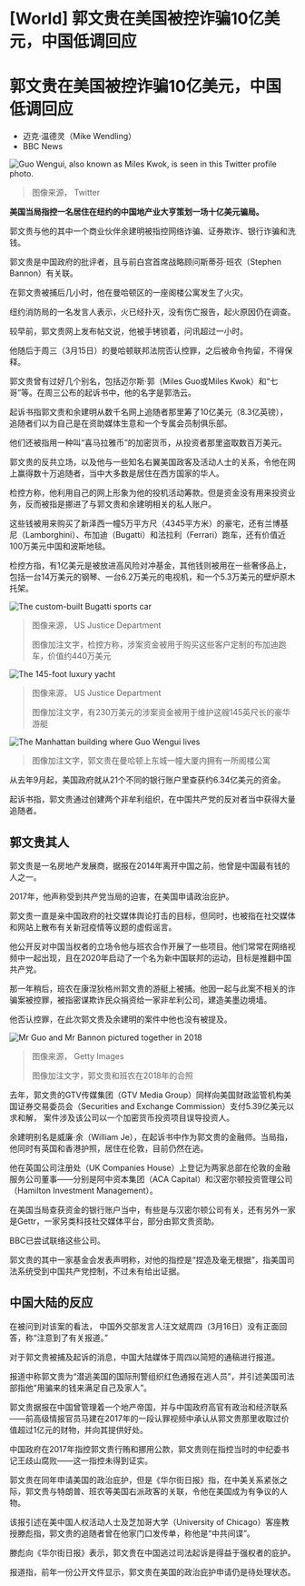 # [World] 郭文贵在美国被控诈骗10亿美元，中国低调回应

#  郭文贵在美国被控诈骗10亿美元，中国低调回应

  * 迈克·温德灵（Mike Wendling） 
  * BBC News 


![Guo Wengui, also known as Miles Kwok, is seen in this Twitter profile photo.](_97708527_capture.jpg)

> 图像来源，  Twitter

**美国当局指控一名居住在纽约的中国地产业大亨策划一场十亿美元骗局。**

郭文贵与他的其中一个商业伙伴余建明被指控网络诈骗、证券欺诈、银行诈骗和洗钱。

郭文贵是中国政府的批评者，且与前白宫首席战略顾问斯蒂芬·班农（Stephen Bannon）有关联。

在郭文贵被捕后几小时，他在曼哈顿区的一座阁楼公寓发生了火灾。

纽约消防局的一名发言人表示，火已经扑灭，没有伤亡报告，起火原因仍在调查。

较早前，郭文贵网上发布帖文说，他被手铐锁着，问讯超过一小时。

他随后于周三（3月15日）的曼哈顿联邦法院否认控罪，之后被命令拘留，不得保释。

郭文贵曾有过好几个别名，包括迈尔斯·郭（Miles Guo或Miles Kwok）和“七哥”等。在周三公布的起诉书中，他的名字是郭浩云。

起诉书指郭文贵和余建明从数千名网上追随者那里筹了10亿美元（8.3亿英镑），追随者们以为自己是在资助媒体生意和一个专属会员制俱乐部。

他们还被指用一种叫“喜马拉雅币”的加密货币，从投资者那里盗取数百万美元。

郭文贵的反共立场，以及他与一些知名右翼美国政客及活动人士的关系，令他在网上赢得数十万追随者，当中大多数是居住在西方国家的华人。

检控方称，他利用自己的网上形象为他的投机活动筹款。但是资金没有用来投资业务，反而被指是挪进了与郭文贵和余建明相关的私人账户。

这些钱被用来购买了新泽西一幢5万平方尺（4345平方米）的豪宅，还有兰博基尼（Lamborghini）、布加迪（Bugatti）和法拉利（Ferrari）跑车，还有价值近100万美元中国和波斯地毯。

检控方指，有1亿美元是被放进高风险对冲基金，其他钱则被用在一些奢侈品上，包括一台14万美元的钢琴、一台6.2万美元的电视机，和一个5.3万美元的壁炉原木托架。

![The custom-built Bugatti sports car](_128999759_bugatti.jpg)

> 图像来源，  US Justice Department
>
> 图像加注文字，检控方称，涉案资金被用于购买这些客户定制的布加迪跑车，价值约440万美元

![The 145-foot luxury yacht](_128999758_gclubs_0.png)

> 图像来源，  US Justice Department
>
> 图像加注文字，有230万美元的涉案资金被用于维护这艘145英尺长的豪华游艇

![The Manhattan building where Guo Wengui lives](_129000172_building-ny-nc.png)

> 图像加注文字，郭文贵在曼哈顿上东城一幢大厦内拥有一所阁楼公寓

从去年9月起，美国政府就从21个不同的银行账户里查获约6.34亿美元的资金。

起诉书指，郭文贵通过创建两个非牟利组织，在中国共产党的反对者当中获得大量追随者。

##  郭文贵其人

郭文贵是一名房地产发展商，据报在2014年离开中国之前，他曾是中国最有钱的人之一。

2017年，他声称受到共产党当局的迫害，在美国申请政治庇护。

郭文贵一直是亲中国政府的社交媒体舆论打击的目标，但同时，也被指在社交媒体和网站上散布有关新冠疫情等议题的虚假谣言。

他公开反对中国当权者的立场令他与班农合作开展了一些项目。他们常常在网络视频中一起出现，且在2020年启动了一个名为新中国联邦的运动，目标是推翻中国共产党。

那一年稍后，班农在康涅狄格州郭文贵的游艇上被捕。他因一起与此案不相关的诈骗案被控罪，被指密谋欺诈民众捐资给一家非牟利公司，建造美墨边境墙。

他否认控罪，在此次郭文贵及余建明的案件中他也没有被提及。

![Mr Guo and Mr Bannon pictured together in 2018](_128994629_gettyimages-1063852612-1.jpg)

> 图像来源，  Getty Images
>
> 图像加注文字，郭文贵和班农在2018年的合照

去年，郭文贵的GTV传媒集团（GTV Media Group）同样向美国财政监管机构美国证券交易委员会（Securities and Exchange Commission）支付5.39亿美元以求和解， 案件涉及该公司以一个加密货币投资项目误导投资人。

余建明别名是威廉·余（William Je），在起诉书中作为郭文贵的金融师。当局指，他同时有英国和香港护照，居住在伦敦，目前仍然在逃。

他在英国公司注册处（UK Companies House）上登记为两家总部在伦敦的金融服务公司董事——分别是阿中资本集团（ACA Capital）和汉密尔顿投资管理公司（Hamilton Investment Management）。

在美国当局查获资金的银行账户当中，有些是与汉密尔顿公司有关，还有另外一家是Gettr，一家另类科技社交媒体平台，部分由郭文贵资助。

BBC已尝试联络这些公司。

郭文贵的其中一家基金会发表声明称，对他的指控是“捏造及毫无根据”，指美国司法系统受到中国共产党控制，不过未有给出证据。

##  中国大陆的反应

在被问到对该案的看法， 中国外交部发言人汪文斌周四（3月16日）没有正面回答，称“注意到了有关报道。”

对于郭文贵被捕及起诉的消息，中国大陆媒体于周四以简短的通稿进行报道。

报道中称郭文贵为“潜逃美国的国际刑警组织红色通报在逃人员”，并引述美国司法部指他“用骗来的钱来满足自己及家人”。

郭文贵据报在中国曾管理着一个地产帝国，并与中国政府高官有政治和经济联系——前高级情报官员马建在2017年的一段认罪视频中承认从郭文贵那里收取过价值超过1亿元的财物，并向其提供好处。

中国政府在2017年指控郭文贵行贿和挪用公款，郭文贵则在指控当时的中纪委书记王歧山腐败——这一指控未得到证实。

郭文贵在同年申请美国的政治庇护，但是《华尔街日报》指，在中美关系紧张之际，郭文贵与特朗普、班农等美国右派政客的关联，令他在美国成为有争议的人物。

该报引述在美中国人权活动人士及芝加哥大学（University of Chicago）客座教授滕彪指，郭文贵的追随者曾在他家门口发传单，称他是“中共间谍”。

滕彪向《华尔街日报》表示，郭文贵在中国逃过司法起诉是得益于强权者的庇护。

报道指，前年一份公开文件显示，郭文贵在美国的政治庇护申请仍是待处理状态。



